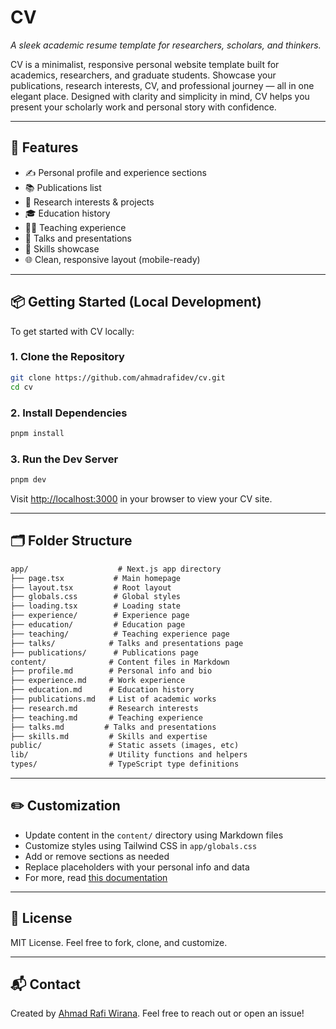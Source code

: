 # CV

*A sleek academic resume template for researchers, scholars, and thinkers.*

CV is a minimalist, responsive personal website template built for academics, researchers, and graduate students. Showcase your publications, research interests, CV, and professional journey — all in one elegant place. Designed with clarity and simplicity in mind, CV helps you present your scholarly work and personal story with confidence.

---

## 🚀 Features

- ✍️ Personal profile and experience sections
- 📚 Publications list
- 🧠 Research interests & projects
- 🎓 Education history
- 👨‍🏫 Teaching experience
- 🎤 Talks and presentations
- 💼 Skills showcase
- 🌐 Clean, responsive layout (mobile-ready)

---

## 📦 Getting Started (Local Development)

To get started with CV locally:

### 1. Clone the Repository

```bash
git clone https://github.com/ahmadrafidev/cv.git
cd cv
```

### 2. Install Dependencies

```bash
pnpm install
```

### 3. Run the Dev Server

```bash
pnpm dev
```

Visit [http://localhost:3000](http://localhost:3000) in your browser to view your CV site.

---

## 🗂 Folder Structure

```txt
app/                    # Next.js app directory
├── page.tsx           # Main homepage
├── layout.tsx         # Root layout
├── globals.css        # Global styles
├── loading.tsx        # Loading state
├── experience/        # Experience page
├── education/         # Education page
├── teaching/          # Teaching experience page
├── talks/            # Talks and presentations page
├── publications/      # Publications page
content/              # Content files in Markdown
├── profile.md        # Personal info and bio
├── experience.md     # Work experience
├── education.md      # Education history
├── publications.md   # List of academic works
├── research.md       # Research interests
├── teaching.md       # Teaching experience
├── talks.md         # Talks and presentations
├── skills.md         # Skills and expertise
public/               # Static assets (images, etc)
lib/                  # Utility functions and helpers
types/                # TypeScript type definitions
```

---

## ✏️ Customization

- Update content in the `content/` directory using Markdown files
- Customize styles using Tailwind CSS in `app/globals.css`
- Add or remove sections as needed
- Replace placeholders with your personal info and data
- For more, read [this documentation](./HOW_TO_USE.md)

---

## 📄 License

MIT License. Feel free to fork, clone, and customize.

---

## 📬 Contact

Created by [Ahmad Rafi Wirana](https://www.rafiwirana.co/). Feel free to reach out or open an issue!

